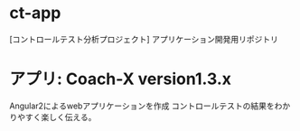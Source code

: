 # ct-app
[コントロールテスト分析プロジェクト]
アプリケーション開発用リポジトリ

# アプリ: Coach-X version1.3.x
Angular2によるwebアプリケーションを作成
コントロールテストの結果をわかりやすく楽しく伝える。



